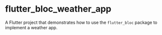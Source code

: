 # flutter_bloc_weather_app

A Flutter project that demonstrates how to use the `flutter_bloc` package to implement a weather app.
